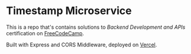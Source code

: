 # Timestamp Microservice

This is a repo that's contains solutions to *Backend Development and APIs* certification on [FreeCodeCamp](https://www.freecodecamp.org/learn).

Built with Express and CORS Middleware, deployed on [Vercel](https://fcc-timestamp-api-davidsdevel.vercel.app/).
